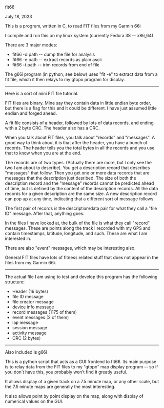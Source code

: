 fit66

July 18, 2023

This is a program, written in C,
to read FIT files from my Garmin 66i

I compile and run this on my linux system
(currently Fedora 38 -- x86_64)

There are 3 major modes:

* fit66 -d path -- dump the file for analysis
* fit66 -e path -- extract records as plain ascii
* fit66 -t path -- trim records from end of file

The g66i program (in python, see below) uses "fit -e" to extract data
from a fit file, which it then relays to my gtopo program for display.

---------------------

Here is a sort of mini FIT file tutorial.

FIT files are binary.  Mine say they contain data in little endian
byte order, but there is a flag for this and it could be different.
I have just assumed little endian and forged ahead.

A fit file consists of a header, followed by lots of data records,
and ending with a 2 byte CRC.  The header also has a CRC.

When you talk about FIT files, you talk about "records"
and "messages".  A good way to think about it is that after
the header, you have a bunch of records.  The header tells you
the total bytes in all the records and you use that to know
when you are at the end.

The records are of two types.
(Actually there are more, but I only see the two I am about to describe).
You get a description record that describes "messages" that follow.
Then you get one or more data records that are messages that the
description just desribed.  The size of both the description record
and the "message" records cannot be predicted ahead of time, but
is defined by the content of the description records.
All the data records for a given description are the same size.
A new description record can pop up at any time, indicating that
a different sort of message follows.

The first pair of records is the description/data pair for what they
call a "file ID" message.  After that, anything goes.

In the files I have looked at, the bulk of the file is what they call
"record" messages.  These are points along the track I recorded with
my GPS and contain timestamps, latitude, longitude, and such.
These are what I am interested in.

There are also "event" messages, which may be interesting also.

General FIT files have lots of fitness related stuff that does not
appear in the files from my Garmin 66i.

---------------------

The actual file I am using to test and develop this program has
the following structure:

- Header (16 bytes)
- file ID message
- file creator message
- device info message
- record messages (1175 of them)
- event messages (2 of them)
- lap message
- session message
- activity message
- CRC (2 bytes)

---------------------

Also included is g66i

This is a python script that acts as a GUI frontend to fit66.
Its main purpose is to relay data from the FIT files to my
"gtopo" map display program -- so if you don't have this, you
probably won't find it greatly useful.

It allows display of a given track on a 7.5 minute map, or any other scale,
but the 7.5 minute maps are generally the most interesting.

It also allows point by point display on the map, along with display
of numerical values on the GUI.

